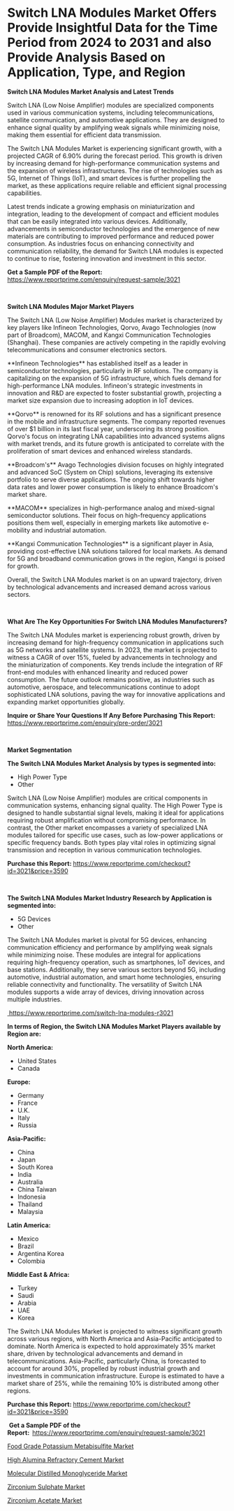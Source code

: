 <p><h1>Switch LNA Modules Market Offers Provide Insightful Data for the Time Period from 2024 to 2031 and also Provide Analysis Based on Application, Type, and Region</h1></p><p><strong>Switch LNA Modules Market Analysis and Latest Trends</strong></p>
<p><p>Switch LNA (Low Noise Amplifier) modules are specialized components used in various communication systems, including telecommunications, satellite communication, and automotive applications. They are designed to enhance signal quality by amplifying weak signals while minimizing noise, making them essential for efficient data transmission.</p><p>The Switch LNA Modules Market is experiencing significant growth, with a projected CAGR of 6.90% during the forecast period. This growth is driven by increasing demand for high-performance communication systems and the expansion of wireless infrastructures. The rise of technologies such as 5G, Internet of Things (IoT), and smart devices is further propelling the market, as these applications require reliable and efficient signal processing capabilities.</p><p>Latest trends indicate a growing emphasis on miniaturization and integration, leading to the development of compact and efficient modules that can be easily integrated into various devices. Additionally, advancements in semiconductor technologies and the emergence of new materials are contributing to improved performance and reduced power consumption. As industries focus on enhancing connectivity and communication reliability, the demand for Switch LNA modules is expected to continue to rise, fostering innovation and investment in this sector.</p></p>
<p><strong>Get a Sample PDF of the Report:&nbsp;</strong> <a href="https://www.reportprime.com/enquiry/request-sample/3021">https://www.reportprime.com/enquiry/request-sample/3021</a></p>
<p>&nbsp;</p>
<p><strong>Switch LNA Modules Major Market Players</strong></p>
<p><p>The Switch LNA (Low Noise Amplifier) Modules market is characterized by key players like Infineon Technologies, Qorvo, Avago Technologies (now part of Broadcom), MACOM, and Kangxi Communication Technologies (Shanghai). These companies are actively competing in the rapidly evolving telecommunications and consumer electronics sectors.</p><p>**Infineon Technologies** has established itself as a leader in semiconductor technologies, particularly in RF solutions. The company is capitalizing on the expansion of 5G infrastructure, which fuels demand for high-performance LNA modules. Infineon's strategic investments in innovation and R&D are expected to foster substantial growth, projecting a market size expansion due to increasing adoption in IoT devices.</p><p>**Qorvo** is renowned for its RF solutions and has a significant presence in the mobile and infrastructure segments. The company reported revenues of over $1 billion in its last fiscal year, underscoring its strong position. Qorvo's focus on integrating LNA capabilities into advanced systems aligns with market trends, and its future growth is anticipated to correlate with the proliferation of smart devices and enhanced wireless standards.</p><p>**Broadcom's** Avago Technologies division focuses on highly integrated and advanced SoC (System on Chip) solutions, leveraging its extensive portfolio to serve diverse applications. The ongoing shift towards higher data rates and lower power consumption is likely to enhance Broadcom's market share. </p><p>**MACOM** specializes in high-performance analog and mixed-signal semiconductor solutions. Their focus on high-frequency applications positions them well, especially in emerging markets like automotive e-mobility and industrial automation.</p><p>**Kangxi Communication Technologies** is a significant player in Asia, providing cost-effective LNA solutions tailored for local markets. As demand for 5G and broadband communication grows in the region, Kangxi is poised for growth.</p><p>Overall, the Switch LNA Modules market is on an upward trajectory, driven by technological advancements and increased demand across various sectors.</p></p>
<p>&nbsp;</p>
<p><strong>What Are The Key Opportunities For Switch LNA Modules Manufacturers?</strong></p>
<p><p>The Switch LNA Modules market is experiencing robust growth, driven by increasing demand for high-frequency communication in applications such as 5G networks and satellite systems. In 2023, the market is projected to witness a CAGR of over 15%, fueled by advancements in technology and the miniaturization of components. Key trends include the integration of RF front-end modules with enhanced linearity and reduced power consumption. The future outlook remains positive, as industries such as automotive, aerospace, and telecommunications continue to adopt sophisticated LNA solutions, paving the way for innovative applications and expanding market opportunities globally.</p></p>
<p><strong>Inquire or Share Your Questions If Any Before Purchasing This Report:</strong> <a href="https://www.reportprime.com/enquiry/pre-order/3021">https://www.reportprime.com/enquiry/pre-order/3021</a></p>
<p>&nbsp;</p>
<p><strong>Market Segmentation</strong></p>
<p><strong>The Switch LNA Modules Market Analysis by types is segmented into:</strong></p>
<p><ul><li>High Power Type</li><li>Other</li></ul></p>
<p><p>Switch LNA (Low Noise Amplifier) modules are critical components in communication systems, enhancing signal quality. The High Power Type is designed to handle substantial signal levels, making it ideal for applications requiring robust amplification without compromising performance. In contrast, the Other market encompasses a variety of specialized LNA modules tailored for specific use cases, such as low-power applications or specific frequency bands. Both types play vital roles in optimizing signal transmission and reception in various communication technologies.</p></p>
<p><strong>Purchase this Report:&nbsp;</strong><a href="https://www.reportprime.com/checkout?id=3021&price=3590">https://www.reportprime.com/checkout?id=3021&price=3590</a></p>
<p>&nbsp;</p>
<p><strong>The Switch LNA Modules Market Industry Research by Application is segmented into:</strong></p>
<p><ul><li>5G Devices</li><li>Other</li></ul></p>
<p><p>The Switch LNA Modules market is pivotal for 5G devices, enhancing communication efficiency and performance by amplifying weak signals while minimizing noise. These modules are integral for applications requiring high-frequency operation, such as smartphones, IoT devices, and base stations. Additionally, they serve various sectors beyond 5G, including automotive, industrial automation, and smart home technologies, ensuring reliable connectivity and functionality. The versatility of Switch LNA modules supports a wide array of devices, driving innovation across multiple industries.</p></p>
<p><a href="https://www.reportprime.com/switch-lna-modules-r3021">&nbsp;https://www.reportprime.com/switch-lna-modules-r3021</a></p>
<p><strong>In terms of Region, the Switch LNA Modules Market Players available by Region are:</strong></p>
<p>
    <p> <strong> North America: </strong>
        <ul>
            <li>United States</li>
            <li>Canada</li>
        </ul>
        </p> 
    <p> <strong> Europe: </strong>
        <ul>
            <li>Germany</li>
            <li>France</li>
            <li>U.K.</li>
            <li>Italy</li>
            <li>Russia</li>
        </ul>
        </p> 
    <p> <strong> Asia-Pacific: </strong>
        <ul>
            <li>China</li>
            <li>Japan</li>
            <li>South Korea</li>
            <li>India</li>
            <li>Australia</li>
            <li>China Taiwan</li>
            <li>Indonesia</li>
            <li>Thailand</li>
            <li>Malaysia</li>
        </ul>
        </p> 
    <p> <strong> Latin America: </strong>
        <ul>
            <li>Mexico</li>
            <li>Brazil</li>
            <li>Argentina Korea</li>
            <li>Colombia</li>
        </ul>
        </p> 
    <p> <strong> Middle East & Africa: </strong>
        <ul>
            <li>Turkey</li>
            <li>Saudi</li>
            <li>Arabia</li>
            <li>UAE</li>
            <li>Korea</li>
        </ul>
    </p>
    </p>
<p><p>The Switch LNA Modules Market is projected to witness significant growth across various regions, with North America and Asia-Pacific anticipated to dominate. North America is expected to hold approximately 35% market share, driven by technological advancements and demand in telecommunications. Asia-Pacific, particularly China, is forecasted to account for around 30%, propelled by robust industrial growth and investments in communication infrastructure. Europe is estimated to have a market share of 25%, while the remaining 10% is distributed among other regions.</p></p>
<p><strong>Purchase this Report: </strong><a href="https://www.reportprime.com/checkout?id=3021&price=3590">https://www.reportprime.com/checkout?id=3021&price=3590</a></p>
<p>&nbsp;<strong>Get a Sample PDF of the Report:&nbsp;&nbsp;</strong><a href="https://www.reportprime.com/enquiry/request-sample/3021">https://www.reportprime.com/enquiry/request-sample/3021</a></p>
<p><strong></strong></p>
<p><p><a href="https://issuu.com/reportprime-2/docs/food-grade-potassium-metabisulfite-_bc124c069fded3">Food Grade Potassium Metabisulfite Market</a></p><p><a href="https://www.linkedin.com/pulse/driving-market-forces-high-alumina-refractory-cement-trends-uejbc?trackingId=xSLAucM%2FR2SZfEWCcOngkA%3D%3D">High Alumina Refractory Cement Market</a></p><p><a href="https://issuu.com/reportprime-2/docs/molecular-distilled-monoglyceride-m_2a03960ba50d85">Molecular Distilled Monoglyceride Market</a></p><p><a href="https://www.linkedin.com/pulse/insights-zirconium-sulphate-market-players-size-geographical-1jp6c?trackingId=rRSQZvd7SKeJAF%2FKBTFdWg%3D%3D">Zirconium Sulphate Market</a></p><p><a href="https://www.linkedin.com/pulse/future-ready-strategic-insights-global-zirconium-acetate-a58mc?trackingId=9EwPfVOnQxK6VAu5ZWC%2F%2FA%3D%3D">Zirconium Acetate Market</a></p></p>
